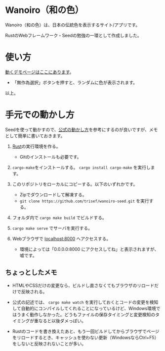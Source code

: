 # Wanoiro（和の色）

Wanoiro（和の色）は、日本の伝統色を表示するサイト/アプリです。

RustのWebフレームワーク・Seedの勉強の一環として作成しました。

# 使い方

[動くデモページはここにあります](https://trisef.github.io/wanoiro-seed/)。

- 「無作為選択」ボタンを押すと、ランダムに色が表示されます。

以上。

# 手元での動かし方

Seedを使って動かすので、[公式の動かし方](https://github.com/seed-rs/seed-quickstart)を参考にするのが良いですが、メモとして簡単に書いておきます。

1. [Rust](https://www.rust-lang.org)の実行環境を作る。

	- Gitのインストールも必要です。

1. `cargo-make`をインストールする。 `cargo install cargo-make` を実行します。

1. このリポジトリをローカルにコピーする。以下のいずれかです。

	- Zipでダウンロードして解凍する。
	- `git clone https://github.com/trisef/wanoiro-seed.git` を実行する。

1. フォルダ内で `cargo make build` でビルドする。

1. `cargo make serve` でサーバを実行する。

1. Webブラウザで [localhost:8000](http://localhost:8000) へアクセスする。

	- 環境によっては「0.0.0.0:8000 にアクセスしてね」と表示されますが、嘘です。

## ちょっとしたメモ

- HTMLやCSSだけの変更なら、ビルドし直さなくてもブラウザのリロードだけで反映される。

- 公式の記述では、 `cargo make watch` を実行しておくとコードの変更を検知して自動的にコンパイルしてくれることになっているけど、Windows環境ではうまく動作しなかった。どうもファイルの保存タイミングと変更検知のタイミングが重なると以後ダメっぽい。

- Rustのコードを書き換えたあと、もう一回ビルドしてからブラウザでページをリロードするとき、キャッシュを使わない更新（WindowsならCtrl+F5）をしないと反映されないことが多い。
